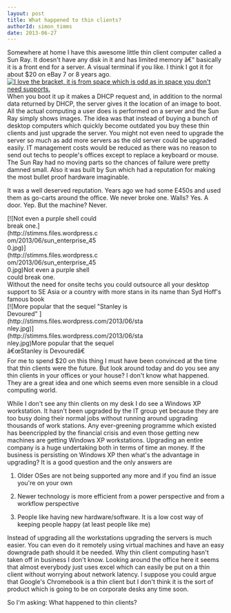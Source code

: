 ```yaml
---
layout: post
title: What happened to thin clients?
authorId: simon_timms
date: 2013-06-27
---
```


Somewhere at home I have this awesome little thin client computer called a Sun Ray. It doesn't have any disk in it and has limited memory â€“ basically it is a front end for a server. A visual terminal if you like. I think I got it for about $20 on eBay 7 or 8 years ago.[![I love the bracket, it is from space which is odd as in space you don't need supports.](http://stimms.files.wordpress.com/2013/06/sunray.jpg)](http://stimms.files.wordpress.com/2013/06/sunray.jpg)When you boot it up it makes a DHCP request and, in addition to the normal data returned by DHCP, the server gives it the location of an image to boot. All the actual computing a user does is performed on a server and the Sun Ray simply shows images. The idea was that instead of buying a bunch of desktop computers which quickly become outdated you buy these thin clients and just upgrade the server. You might not even need to upgrade the server so much as add more servers as the old server could be upgraded easily. IT management costs would be reduced as there was no reason to send out techs to people's offices except to replace a keyboard or mouse. The Sun Ray had no moving parts so the chances of failure were pretty damned small. Also it was built by Sun which had a reputation for making the most bullet proof hardware imaginable.

It was a well deserved reputation. Years ago we had some E450s and used them as go-carts around the office. We never broke one. Walls? Yes. A door. Yep. But the machine? Never.

<div class="wp-caption aligncenter" id="attachment_2902" style="width: 210px">[![Not even a purple shell could break one.](http://stimms.files.wordpress.com/2013/06/sun_enterprise_450.jpg)](http://stimms.files.wordpress.com/2013/06/sun_enterprise_450.jpg)Not even a purple shell could break one.

</div>Without the need for onsite techs you could outsource all your desktop support to SE Asia or a country with more stans in its name than Syd Hoff's famous book

<div class="wp-caption aligncenter" id="attachment_2903" style="width: 317px">[![More popular that the sequel "Stanley is Devoured" ](http://stimms.files.wordpress.com/2013/06/stanley.jpg)](http://stimms.files.wordpress.com/2013/06/stanley.jpg)More popular that the sequel â€œStanley is Devouredâ€

</div>For me to spend $20 on this thing I must have been convinced at the time that thin clients were the future. But look around today and do you see any thin clients in your offices or your house? I don't know what happened. They are a great idea and one which seems even more sensible in a cloud computing world.

While I don't see any thin clients on my desk I do see a Windows XP workstation. It hasn't been upgraded by the IT group yet because they are too busy doing their normal jobs without running around upgrading thousands of work stations. Any ever-greening programme which existed has beencrippled by the financial crisis and even those getting new machines are getting Windows XP workstations. Upgrading an entire company is a huge undertaking both in terms of time an money. If the business is persisting on Windows XP then what's the advantage in upgrading? It is a good question and the only answers are

1. Older OSes are not being supported any more and if you find an issue you're on your own

2. Newer technology is more efficient from a power perspective and from a workflow perspective

3. People like having new hardware/software. It is a low cost way of keeping people happy (at least people like me)

Instead of upgrading all the workstations upgrading the servers is much easier. You can even do it remotely using virtual machines and have an easy downgrade path should it be needed. Why thin client computing hasn't taken off in business I don't know. Looking around the office here it seems that almost everybody just uses excel which can easily be put on a thin client without worrying about network latency. I suppose you could argue that Google's Chromebook is a thin client but I don't think it is the sort of product which is going to be on corporate desks any time soon.

So I'm asking: What happened to thin clients?



